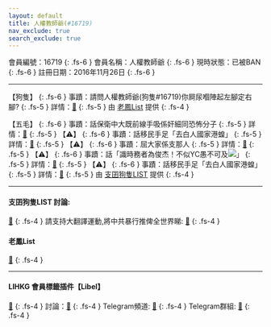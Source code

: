 ```yaml
---
layout: default
title: 人權教師爺(#16719)
nav_exclude: true
search_exclude: true
---
```


會員編號：16719
{: .fs-6 }
會員名稱：人權教師爺
{: .fs-6 }
現時狀態：已被BAN
{: .fs-6 }
註冊日期：2016年11月26日
{: .fs-6 }

---

<div class="code-example" markdown="1">

【狗隻】
{: .fs-6 }
事蹟：請問人權教師爺(狗隻#16719)你屙尿嗰陣起左腳定右腳?
{: .fs-5 }
詳情：[🔗](https://lih.kg/2481890)
{: .fs-5 }
由 [老鳳List](#老鳳list) 提供
{: .fs-4 }

</div>
<div class="code-example" markdown="1">

【五毛】
{: .fs-6 }
事蹟：話保衛中大既前線手吸係奸細同恐怖分子
{: .fs-5 }
詳情：[🔗](https://lih.kg/1725513)
{: .fs-5 }
【⚠️】
{: .fs-6 }
事蹟：話移民手足「去白人國家港蝗」
{: .fs-5 }
詳情：[🔗](https://lih.kg/aMOcmMV)
{: .fs-5 }
【⚠️】
{: .fs-6 }
事蹟：屈大家係支那人
{: .fs-5 }
詳情：[🔗](https://lih.kg/2481640)
{: .fs-5 }
【⚠️】
{: .fs-6 }
事蹟：話「識時務者為俊杰！不似YC愚不可及![](https://cdn.lihkg.com/assets/faces/dog/beat.gif)」
{: .fs-5 }
詳情：[🔗](https://lih.kg/aMOcmGV)
{: .fs-5 }
【⚠️】
{: .fs-6 }
事蹟：話移民手足「去白人國家港蝗」
{: .fs-5 }
詳情：[🔗](https://lih.kg/aMOcmMV)
{: .fs-5 }
由 [支囝狗隻LIST](#支囝狗隻list-討論) 提供
{: .fs-4 }
</div>

---

#### 支囝狗隻LIST 討論: 
[🔗](https://lih.kg/2908480)
{: .fs-4 }
請支持大翻譯運動,將中共暴行推俾全世界睇: [🔗](https://twitter.com/tgtm_official)
{: .fs-4 }
#### 老鳳List
[🔗](https://lihkg.com/thread/2808424)
{: .fs-4 }

---

#### LIHKG 會員標籤插件【Libel】
[🔗](https://kitce.github.io/libel)
{: .fs-4 }
討論：[🔗](https://lih.kg/2841778)
{: .fs-4 }
Telegram頻道: [🔗](https://t.me/LibelOfficialChannel)
{: .fs-4 }
Telegram群組: [🔗](https://t.me/LibelOfficialGroup)
{: .fs-4 }
